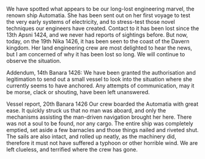 We have spotted what appears to be our long-lost engineering marvel, the renown ship Automatia. 
She has been sent out on her first voyage to test the very early systems of electricity, and to stress-test those novel techniques our engineers have created. 
Contact to it has been lost since the 13th Apsni 1424, and we never had reports of sightings before. But now, today, on the 19th Nika 1426, it has been seen to the coast of the Davern kingdom. Her land engineering crew are most delighted to hear the news, but I am concerned of why it has been lost so long. 
We will continue to observe the situation. 

Addendum, 14th Banara 1426: 
We have been granted the authorisation and legitimation to send out a small vessel to look into the situation where she currently seems to have anchored. Any attempts of communication, may it be morse, clack or shouting, have been left unanswered. 

Vessel report, 20th Banara 1426
Our crew boarded the Automatia with great ease. It quickly struck us that no man was aboard, and only the mechanisms assisting the man-driven navigation brought her here. There was not a soul to be found, nor any cargo. The entire ship was completely emptied, set aside a few barnacles and those things nailed and riveted shut. 
The sails are also intact, and rolled up neatly, as the machinery did, therefore it must not have suffered a typhoon or other horrible wind. 
We are left clueless, and terrified where the crew has gone. 

